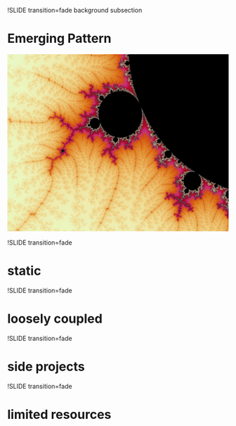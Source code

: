 !SLIDE transition=fade background subsection
# Emerging Pattern
![Emerging Patterns](patterns.png)

!SLIDE transition=fade
# static

!SLIDE transition=fade
# loosely coupled

!SLIDE transition=fade
# side projects

!SLIDE transition=fade
# limited resources
